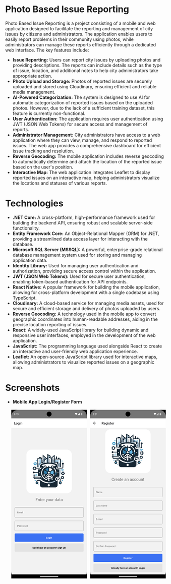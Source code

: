 # Photo Based Issue Reporting
<p>Photo Based Issue Reporting is a project consisting of a mobile and web application designed to facilitate the reporting and management of city issues by citizens and administrators. The application enables users to easily report problems in their community using photos, while administrators can manage these reports efficiently through a dedicated web interface. The key features include: </p>

<ul>
    <li><strong>Issue Reporting:</strong> Users can report city issues by uploading photos and providing descriptions. The reports can include details such as the type of issue, location, and additional notes to help city administrators take appropriate action.</li>
    <li><strong>Photo Upload and Storage:</strong> Photos of reported issues are securely uploaded and stored using Cloudinary, ensuring efficient and reliable media management.</li>
    <li><strong>AI-Powered Categorization:</strong> The system is designed to use AI for automatic categorization of reported issues based on the uploaded photos. However, due to the lack of a sufficient training dataset, this feature is currently non-functional.</li>
    <li><strong>User Authentication:</strong> The application requires user authentication using JWT (JSON Web Tokens) for secure access and management of reports.</li>
    <li><strong>Administrator Management:</strong> City administrators have access to a web application where they can view, manage, and respond to reported issues. The web app provides a comprehensive dashboard for efficient issue tracking and resolution.</li>
    <li><strong>Reverse Geocoding:</strong> The mobile application includes reverse geocoding to automatically determine and attach the location of the reported issue based on the user's position.</li>
    <li><strong>Interactive Map:</strong> The web application integrates Leaflet to display reported issues on an interactive map, helping administrators visualize the locations and statuses of various reports.</li>
</ul>

# Technologies
<ul>
    <li><strong>.NET Core:</strong> A cross-platform, high-performance framework used for building the backend API, ensuring robust and scalable server-side functionality.</li>
    <li><strong>Entity Framework Core:</strong> An Object-Relational Mapper (ORM) for .NET, providing a streamlined data access layer for interacting with the database.</li>
    <li><strong>Microsoft SQL Server (MSSQL):</strong> A powerful, enterprise-grade relational database management system used for storing and managing application data.</li>
    <li><strong>Identity Library:</strong> Used for managing user authentication and authorization, providing secure access control within the application.</li>
    <li><strong>JWT (JSON Web Tokens):</strong> Used for secure user authentication, enabling token-based authentication for API endpoints.</li>
    <li><strong>React Native:</strong> A popular framework for building the mobile application, allowing for cross-platform development with a single codebase using TypeScript.</li>
    <li><strong>Cloudinary:</strong> A cloud-based service for managing media assets, used for secure and efficient storage and delivery of photos uploaded by users.</li>
    <li><strong>Reverse Geocoding:</strong> A technology used in the mobile app to convert geographic coordinates into human-readable addresses, aiding in the precise location reporting of issues.</li>
    <li><strong>React:</strong> A widely-used JavaScript library for building dynamic and responsive user interfaces, employed in the development of the web application.</li>
    <li><strong>JavaScript:</strong> The programming language used alongside React to create an interactive and user-friendly web application experience.</li>
    <li><strong>Leaflet:</strong> An open-source JavaScript library used for interactive maps, allowing administrators to visualize reported issues on a geographic map.</li>
</ul>

# Screenshots

<ul>
    <li><strong>Mobile App Login/Register Form</strong></li>
    <br />
    <div style="display: flex; flex-direction: row; justify-content: center;">
        <img src="Images/Screenshot_1717618799.png" style="max-width: 50%; height: auto; margin-right: 10px;">
        <img src="Images/Screenshot_1717618868.png" style="max-width: 50%; height: auto;">
    </div>
</ul>

